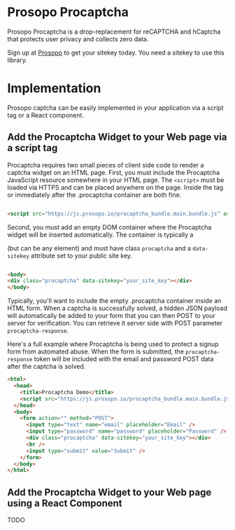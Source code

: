# Prosopo Procaptcha

Prosopo Procaptcha is a drop-replacement for reCAPTCHA and hCaptcha that protects user privacy and collects zero data.

Sign up at [Prosopo](https://prosopo.io/#signup) to get your sitekey today. You need a sitekey to use this library.

# Implementation

Prosopo captcha can be easily implemented in your application via a script tag or a React component.

## Add the Procaptcha Widget to your Web page via a script tag

Procaptcha requires two small pieces of client side code to render a captcha widget on an HTML page. First, you must
include the Procaptcha JavaScript resource somewhere in your HTML page. The `<script>` must be loaded via HTTPS and can be
placed anywhere on the page. Inside the <head> tag or immediately after the .procaptcha container are both fine.

```html

<script src="https://js.prosopo.io/procaptcha_bundle.main.bundle.js" async defer></script>
```

Second, you must add an empty DOM container where the Procaptcha widget will be inserted automatically. The container is
typically a <div> (but can be any element) and must have class `procaptcha` and a `data-sitekey` attribute set to your
public
site key.

```html 

<body>
<div class="procaptcha" data-sitekey="your_site_key"></div>
</body>
```

Typically, you'll want to include the empty .procaptcha container inside an HTML form. When a captcha is successfully
solved, a hidden JSON payload will automatically be added to your form that you can then POST to your server for verification.
You can retrieve it server side with POST parameter `procaptcha-response`.

Here's a full example where Procaptcha is being used to protect a signup form from automated abuse. When the form is
submitted, the `procaptcha-response` token will be included with the email and password POST data after the captcha is
solved.

```html
<html>
  <head>
    <title>Procaptcha Demo</title>
    <script src="https://js.prosopo.io/procaptcha_bundle.main.bundle.js" async defer></script>
  </head>
  <body>
    <form action="" method="POST">
      <input type="text" name="email" placeholder="Email" />
      <input type="password" name="password" placeholder="Password" />
      <div class="procaptcha" data-sitekey="your_site_key"></div>
      <br />
      <input type="submit" value="Submit" />
    </form>
  </body>
</html>
```

## Add the Procaptcha Widget to your Web page using a React Component

TODO





